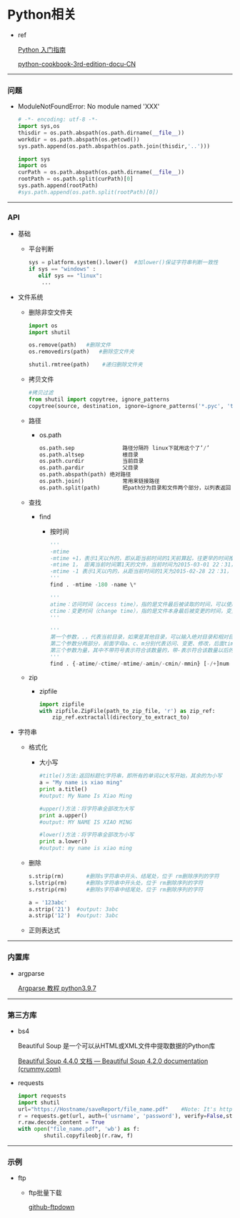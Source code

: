 # **Python相关**



* ref

  [Python 入门指南](http://www.pythondoc.com/pythontutorial3/index.html)
  
  [python-cookbook-3rd-edition-docu-CN](https://python3-cookbook.readthedocs.io/zh_CN/latest/index.html)



---



### **问题**

* ModuleNotFoundError: No module named 'XXX' 

  ``` python
  # -*- encoding: utf-8 -*-
  import sys,os
  thisdir = os.path.abspath(os.path.dirname(__file__))
  workdir = os.path.abspath(os.getcwd())
  sys.path.append(os.path.abspath(os.path.join(thisdir,'..')))
  
  import sys
  import os
  curPath = os.path.abspath(os.path.dirname(__file__))
  rootPath = os.path.split(curPath)[0]
  sys.path.append(rootPath)
  #sys.path.append(os.path.split(rootPath)[0])
  
  
  ```

  





---



### API

* 基础

  * 平台判断

    ``` python
    sys = platform.system().lower()  #加lower()保证字符串判断一致性
    if sys == "windows" :
       elif sys == "linux":
        ...
    ```

    

* 文件系统

  * 删除非空文件夹

    ``` python
    import os
    import shutil
    
    os.remove(path)   #删除文件
    os.removedirs(path)   #删除空文件夹
    
    shutil.rmtree(path)    #递归删除文件夹
    ```

    

  * 拷贝文件

    ``` python
    #拷贝过滤
    from shutil import copytree, ignore_patterns
    copytree(source, destination, ignore=ignore_patterns('*.pyc', 'tmp*'))
    ```

  

  * 路径

    * os.path

      ``` python
      os.path.sep				路径分隔符 linux下就用这个了’/’
      os.path.altsep			根目录
      os.path.curdir			当前目录
      os.path.pardir			父目录
      os.path.abspath(path)	绝对路径
      os.path.join()			常用来链接路径
      os.path.split(path)		把path分为目录和文件两个部分，以列表返回
      ```

      

  * 查找

    * find

      * 按时间

        ``` python
        '''
        -mtime 
        -mtime +1，表示1天以外的，即从距当前时间的1天前算起，往更早的时间推移。因此2015-02-28 22:31前的文件属于该结果，2015-02-28 22:31后的文件不属于该结果
        -mtime 1， 距离当前时间第1天的文件，当前时间为2015-03-01 22：31，往前推1天为2015-02-28 22:31，因此以此为时间点，24小时之内的时间为2015-02-28 22:31～2011-03-01 22:31，因此这段时间内的文件会被选中出来
        -mtime -1 表示1天以内的，从距当前时间的1天为2015-02-28 22：31，往右推移
        '''
        find . -mtime -180 -name \*
        
        '''
        atime：访问时间（access time），指的是文件最后被读取的时间，可以使用touch命令更改为当前时间；
        ctime：变更时间（change time），指的是文件本身最后被变更的时间，变更动作可以使chmod、chgrp、mv等等；
        '''
        
        '''
        第一个参数，.，代表当前目录，如果是其他目录，可以输入绝对目录和相对目录位置；
        第二个参数分两部分，前面字母a、c、m分别代表访问、变更、修改，后面time为日期，min为分钟，注意只能以这两个作为单位；
        第三个参数为量，其中不带符号表示符合该数量的，带-表示符合该数量以后的，带+表示符合该数量以前的。
        '''
        find . {-atime/-ctime/-mtime/-amin/-cmin/-mmin} [-/+]num
        ```

  * zip

    * zipfile

      ``` python
      import zipfile
      with zipfile.ZipFile(path_to_zip_file, 'r') as zip_ref:
          zip_ref.extractall(directory_to_extract_to)
      ```

      

* 字符串

  * 格式化

    * 大小写

      ``` python
      #title()方法:返回标题化字符串，即所有的单词以大写开始，其余的为小写
      a = "My name is xiao ming"
      print a.title()
      #output: My Name Is Xiao Ming
      
      #upper()方法：将字符串全部改为大写
      print a.upper()
      #output: MY NAME IS XIAO MING
      
      #lower()方法：将字符串全部改为小写
      print a.lower()
      #output: my name is xiao ming
      ```

  * 删除

    ``` python
    s.strip(rm)       #删除s字符串中开头、结尾处，位于 rm删除序列的字符
    s.lstrip(rm)      #删除s字符串中开头处，位于 rm删除序列的字符
    s.rstrip(rm)      #删除s字符串中结尾处，位于 rm删除序列的字符
    
    a = '123abc'
    a.strip('21')  #output: 3abc
    a.strip('12')  #output: 3abc
    ```

  
  * 正则表达式
  
    



---



### 内置库



* argparse

  [Argparse 教程 python3.9.7](https://docs.python.org/zh-cn/3/howto/argparse.html)







---



### 第三方库

* bs4

  Beautiful Soup 是一个可以从HTML或XML文件中提取数据的Python库

  [Beautiful Soup 4.4.0 文档 — Beautiful Soup 4.2.0 documentation (crummy.com)](https://www.crummy.com/software/BeautifulSoup/bs4/doc.zh/)



* requests

  ``` python
  import requests
  import shutil
  url="https://Hostname/saveReport/file_name.pdf"    #Note: It's https
  r = requests.get(url, auth=('usrname', 'password'), verify=False,stream=True)
  r.raw.decode_content = True
  with open("file_name.pdf", 'wb') as f:
          shutil.copyfileobj(r.raw, f)
  ```

  





---



### 示例

* ftp

  * ftp批量下载

    [github-ftpdown](https://github.com/dog-2/ftpdown)